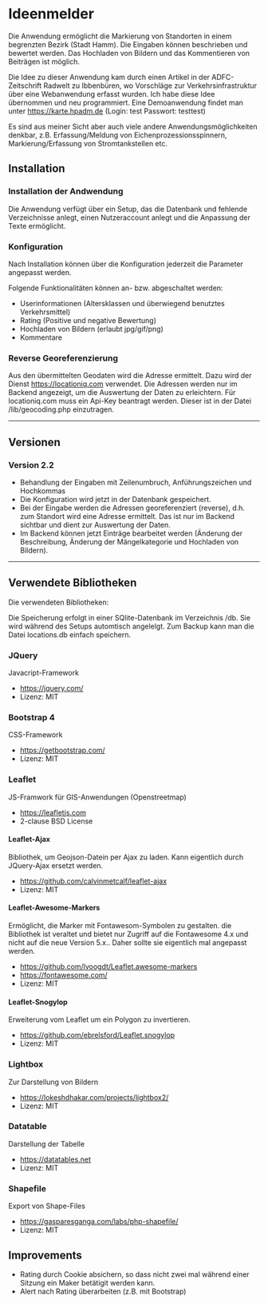 # Ideenmelder

Die Anwendung ermöglicht die Markierung von Standorten in einem begrenzten Bezirk (Stadt Hamm). Die Eingaben können beschrieben und bewertet werden. Das Hochladen von Bildern und das Kommentieren von Beiträgen ist möglich.

Die Idee zu dieser Anwendung kam durch einen Artikel in der ADFC-Zeitschrift Radwelt zu Ibbenbüren, wo Vorschläge zur Verkehrsinfrastruktur über eine Webanwendung erfasst wurden. Ich habe diese Idee übernommen und neu programmiert. Eine Demoanwendung findet man unter  https://karte.hpadm.de  (Login: test  Passwort: testtest)

Es sind aus meiner Sicht aber auch viele andere Anwendungsmöglichkeiten denkbar, z.B. Erfassung/Meldung von Eichenprozessionsspinnern, Markierung/Erfassung von Stromtankstellen etc. 

## Installation

### Installation der Andwendung

Die Anwendung verfügt über ein Setup, das die Datenbank und fehlende Verzeichnisse anlegt, einen Nutzeraccount anlegt und die Anpassung der Texte ermöglicht.

### Konfiguration

Nach Installation können über die Konfiguration jederzeit die Parameter angepasst werden.

Folgende Funktionalitäten können an- bzw. abgeschaltet werden:

* Userinformationen (Altersklassen und überwiegend benutztes Verkehrsmittel)
* Rating (Positive und negative Bewertung)
* Hochladen von Bildern (erlaubt jpg/gif/png)
* Kommentare

### Reverse Georeferenzierung

Aus den übermittelten Geodaten wird die Adresse ermittelt. Dazu wird der Dienst https://locationiq.com verwendet. Die Adressen werden nur im Backend angezeigt, um die Auswertung der Daten zu erleichtern.
Für locationiq.com muss ein Api-Key beantragt werden. Dieser ist in der Datei /lib/geocoding.php einzutragen.

---

## Versionen

### Version 2.2

* Behandlung der Eingaben mit Zeilenumbruch, Anführungszeichen und Hochkommas
* Die Konfiguration wird jetzt in der Datenbank gespeichert.
* Bei der Eingabe werden die Adressen georeferenziert (reverse), d.h. zum Standort wird eine Adresse ermittelt. Das ist nur im Backend sichtbar und dient zur Auswertung der Daten.
* Im Backend können jetzt Einträge bearbeitet werden (Änderung der Beschreibung, Änderung der Mängelkategorie und Hochladen von Bildern).

---

## Verwendete Bibliotheken

Die verwendeten Bibliotheken:

Die Speicherung erfolgt in einer SQlite-Datenbank im Verzeichnis /db. Sie wird während des Setups automtisch angelelgt. Zum Backup kann man die Datei locations.db einfach speichern.

### JQuery

Javacript-Framework
* https://jquery.com/
* Lizenz: MIT

### Bootstrap 4

CSS-Framework
* https://getbootstrap.com/
* Lizenz: MIT

### Leaflet

JS-Framwork für GIS-Anwendungen (Openstreetmap)

* https://leafletjs.com
* 2-clause BSD License

#### Leaflet-Ajax

Bibliothek, um Geojson-Datein per Ajax zu laden. Kann eigentlich durch JQuery-Ajax ersetzt werden.

* https://github.com/calvinmetcalf/leaflet-ajax
* Lizenz: MIT

#### Leaflet-Awesome-Markers

Ermöglicht, die Marker mit Fontawesom-Symbolen zu gestalten. die Bibliothek ist veraltet und bietet nur Zugriff auf die Fontawesome 4.x und nicht auf die neue Version 5.x.. Daher sollte sie eigentlich mal angepasst werden.

* https://github.com/lvoogdt/Leaflet.awesome-markers
* https://fontawesome.com/
* Lizenz: MIT


#### Leaflet-Snogylop

Erweiterung vom Leaflet um ein Polygon zu invertieren. 
* https://github.com/ebrelsford/Leaflet.snogylop
* Lizenz: MIT

### Lightbox

Zur Darstellung von Bildern
* https://lokeshdhakar.com/projects/lightbox2/
* Lizenz: MIT

### Datatable

Darstellung der Tabelle

* https://datatables.net
* Lizenz: MIT

### Shapefile

Export von Shape-Files

* https://gasparesganga.com/labs/php-shapefile/
* Lizenz: MIT

## Improvements

* Rating durch Cookie absichern, so dass nicht zwei mal während einer Sitzung ein Maker betätigit werden kann.
* Alert nach Rating überarbeiten (z.B. mit Bootstrap)

